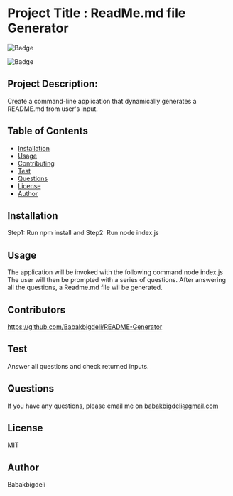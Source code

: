 
# Project Title : ReadMe.md file  Generator

![Badge](https://img.shields.io/github/languages/top/Babakbigdeli/README-Generator?style=flat&logo=appveyor)

![Badge](https://img.shields.io/badge/license-MIT-brightgreen)


## Project Description:
Create a command-line application that dynamically generates a README.md from user's input. 


## Table of Contents
- [Installation](#installation)
- [Usage](#usage)
- [Contributing](#contributing)
- [Test](#test)
- [Questions](#questions)
- [License](#license)
- [Author](#Author)

## Installation
Step1: Run npm install and Step2: Run node index.js

## Usage
The application will be invoked with the following command node index.js The user will then be prompted with a series of questions. After answering all the questions, a Readme.md file wil be generated.

## Contributors
https://github.com/Babakbigdeli/README-Generator

## Test
Answer all questions and check returned inputs.

## Questions
If you have any questions, please email me on babakbigdeli@gmail.com


## License
MIT


## Author 
Babakbigdeli

